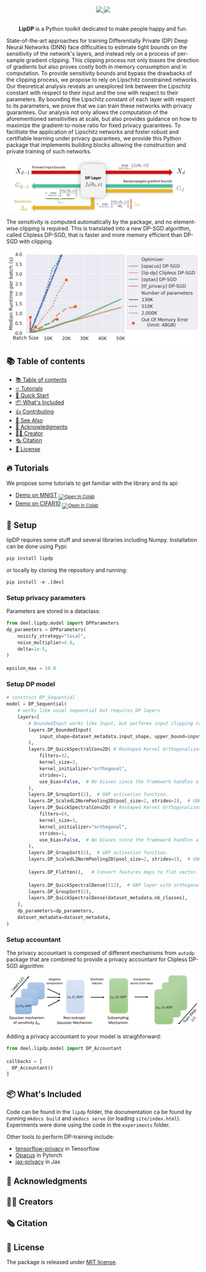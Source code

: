 <!-- Badge section -->
<div align="center">
    <a href="#">
        <img src="https://img.shields.io/badge/Python-3.7, 3.8, 3.9-efefef">
    </a>
    <a href="#">
        <img src="https://img.shields.io/badge/License-MIT-efefef">
    </a>
</div>
<br>

<!-- Short description of your library -->
<p align="center">
  <b>LipDP</b> is a Python toolkit dedicated to make people happy and fun.


State-of-the-art approaches for training Differentially Private (DP) Deep Neural Networks (DNN) face difficulties to estimate tight bounds on the sensitivity of the network's layers, and instead rely on a process of per-sample gradient clipping. This clipping process not only biases the direction of gradients but also proves costly both in memory consumption and in computation. To provide sensitivity bounds and bypass the drawbacks of the clipping process, we propose to rely on Lipschitz constrained networks. Our theoretical analysis reveals an unexplored link between the Lipschitz constant with respect to their input and the one with respect to their parameters. By bounding the Lipschitz constant of each layer with respect to its parameters, we prove that we can train these networks with privacy guarantees.  Our analysis not only allows the computation of the aforementioned sensitivities at scale, but also provides guidance on how to maximize the gradient-to-noise ratio for fixed privacy guarantees. To facilitate the application of Lipschitz networks and foster robust and certifiable learning under privacy guarantees, we provide this Python package that implements building blocks allowing the construction and private training of such networks.

![backpropforbounds](./docs/assets/backprop_v2.png)

The sensitivity is computed automatically by the package, and no element-wise clipping is required. This is translated into a new DP-SGD algorithm, called Clipless DP-SGD, that is faster and more memory efficient than DP-SGD with clipping.

![speed](./docs/assets/all_speed_curves.png)

## 📚 Table of contents

- [📚 Table of contents](#-table-of-contents)
- [🔥 Tutorials](#-tutorials)
- [🚀 Quick Start](#-quick-start)
- [📦 What's Included](#-whats-included)
- [👍 Contributing](#-contributing)
- [👀 See Also](#-see-also)
- [🙏 Acknowledgments](#-acknowledgments)
- [👨‍🎓 Creator](#-creator)
- [🗞️ Citation](#-citation)
- [📝 License](#-license)

## 🔥 Tutorials

We propose some tutorials to get familiar with the library and its api:

- [Demo on MNIST](https://colab.research.google.com/github/deel-ai/lipdp/blob/main/docs/notebooks/basic_mnist.ipynb) <sub> [![Open In Colab](https://colab.research.google.com/assets/colab-badge.svg)](https://colab.research.google.com/github/deel-ai/lipdp/blob/main/docs/notebooks/basic_mnist.ipynb) </sub>
- [Demo on CIFAR10](https://colab.research.google.com/github/deel-ai/lipdp/blob/main/docs/notebooks/basic_mnist.ipynb) <sub> [![Open In Colab](https://colab.research.google.com/assets/colab-badge.svg)](https://colab.research.google.com/github/deel-ai/lipdp/blob/main/docs/notebooks/basic_mnist.ipynb) </sub>

## 🚀 Setup

lipDP requires some stuff and several libraries including Numpy. Installation can be
 done using Pypi:

```python
pip install lipdp
```

or locally by cloning the repository and running:
```python
pip install -e .[dev]
```

### Setup privacy parameters

Parameters are stored in a dataclass:

```python
from deel.lipdp.model import DPParameters
dp_parameters = DPParameters(
    noisify_strategy="local",
    noise_multiplier=4.0,
    delta=1e-5,
)

epsilon_max = 10.0
```

### Setup DP model

```python
# construct DP_Sequential
model = DP_Sequential(
    # works like usual sequential but requires DP layers
    layers=[
        # BoundedInput works like Input, but performs input clipping to guarantee input bound
        layers.DP_BoundedInput(
            input_shape=dataset_metadata.input_shape, upper_bound=input_upper_bound
        ),
        layers.DP_QuickSpectralConv2D( # Reshaped Kernel Orthogonalization (RKO) convolution.
            filters=32,
            kernel_size=3,
            kernel_initializer="orthogonal",
            strides=1,
            use_bias=False,  # No biases since the framework handles a single tf.Variable per layer.
        ),
        layers.DP_GroupSort(2),  # GNP activation function.
        layers.DP_ScaledL2NormPooling2D(pool_size=2, strides=2),  # GNP pooling.
        layers.DP_QuickSpectralConv2D( # Reshaped Kernel Orthogonalization (RKO) convolution.
            filters=64,
            kernel_size=3,
            kernel_initializer="orthogonal",
            strides=1,
            use_bias=False,  # No biases since the framework handles a single tf.Variable per layer.
        ),
        layers.DP_GroupSort(2),  # GNP activation function.
        layers.DP_ScaledL2NormPooling2D(pool_size=2, strides=2),  # GNP pooling.
        
        layers.DP_Flatten(),   # Convert features maps to flat vector.
        
        layers.DP_QuickSpectralDense(512),  # GNP layer with orthogonal weight matrix.
        layers.DP_GroupSort(2),
        layers.DP_QuickSpectralDense(dataset_metadata.nb_classes),
    ],
    dp_parameters=dp_parameters,
    dataset_metadata=dataset_metadata,
)
```

### Setup accountant

The privacy accountant is composed of different mechanisms from `autodp` package that are combined to provide a privacy accountant for Clipless DP-SGD algorithm:

![rdpaccountant](./docs/assets/fig_accountant.png)


Adding a privacy accountant to your model is straighforward:

```python
from deel.lipdp.model import DP_Accountant

callbacks = [
  DP_Accountant()
]
```

## 📦 What's Included

Code can be found in the `lipdp` folder, the documentation ca be found by running
 `mkdocs build` and `mkdocs serve` (or loading `site/index.html`). Experiments were
  done using the code in the `experiments` folder.

Other tools to perform DP-training include:

- [tensorflow-privacy](https://github.com/tensorflow/privacy) in Tensorflow
- [Opacus](https://opacus.ai/) in Pytorch
- [jax-privacy](https://github.com/google-deepmind/jax_privacy) in Jax

## 🙏 Acknowledgments


## 👨‍🎓 Creators


## 🗞️ Citation


## 📝 License

The package is released under [MIT license](LICENSE).
